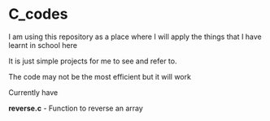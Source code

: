 # C_codes
I am using this repository as a place where I will apply the things that I have learnt in school here

It is just simple projects for me to see and refer to.

The code may not be the most efficient but it will work

Currently have

**reverse.c** - Function to reverse an array

